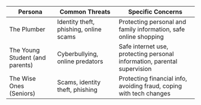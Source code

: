 
| Persona                         | Common Threats                         | Specific Concerns                                                        |
| ------------------------------- | -------------------------------------- | ------------------------------------------------------------------------ |
| The Plumber                     | Identity theft, phishing, online scams | Protecting personal and family information, safe online shopping         |
| The Young Student (and parents) | Cyberbullying, online predators        | Safe internet use, protecting personal information, parental supervision |
| The Wise Ones (Seniors)         | Scams, identity theft, phishing        | Protecting financial info, avoiding fraud, coping with tech changes      |
